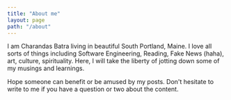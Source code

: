 ```yaml
---
title: "About me"
layout: page
path: "/about"
---
```


I am Charandas Batra living in beautiful South Portland, Maine. I love all sorts of things
including Software Engineering, Reading, Fake News (haha), art, culture, spirituality. Here, I will
take the liberty of jotting down some of my musings and learnings.

Hope someone can benefit or be amused by my posts. Don't hesitate to write to me
if you have a question or two about the content.
